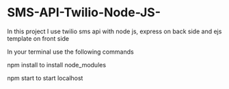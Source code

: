 # SMS-API-Twilio-Node-JS-
In this project I use twilio sms api with node js, express on back side and ejs template on front side


In your terminal use the following commands

npm install to install node_modules

npm start to start localhost
